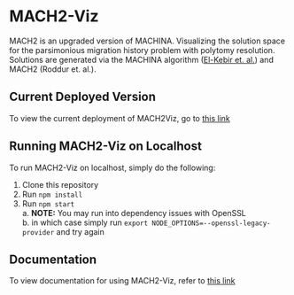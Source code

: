 # MACH2-Viz

MACH2 is an upgraded version of MACHINA. Visualizing the solution space for the parsimonious migration history problem with polytomy resolution. Solutions are generated via the MACHINA algorithm ([El-Kebir et. al.](https://www.nature.com/articles/s41588-018-0106-z)) and MACH2 (Roddur et. al.).

## Current Deployed Version

To view the current deployment of MACH2Viz, go to [this link](https://elkebir-group.github.io/mach2-viz/#/)

## Running MACH2-Viz on Localhost

To run MACH2-Viz on localhost, simply do the following:  

1. Clone this repository
2. Run `npm install`
3. Run `npm start`  
  a. **NOTE:** You may run into dependency issues with OpenSSL  
  b. in which case simply run `export NODE_OPTIONS=--openssl-legacy-provider` and try again

## Documentation

To view documentation for using MACH2-Viz, refer to [this link](docs/documentation.md)
